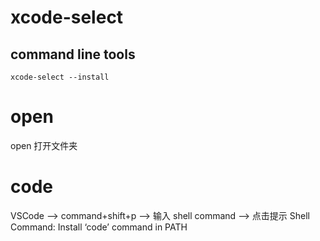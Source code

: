 # xcode-select

## command line tools

```
xcode-select --install
```

# open

open 打开文件夹

# code

VSCode –> command+shift+p –> 输入 shell command –> 点击提示 Shell Command: Install ‘code’ command in PATH
